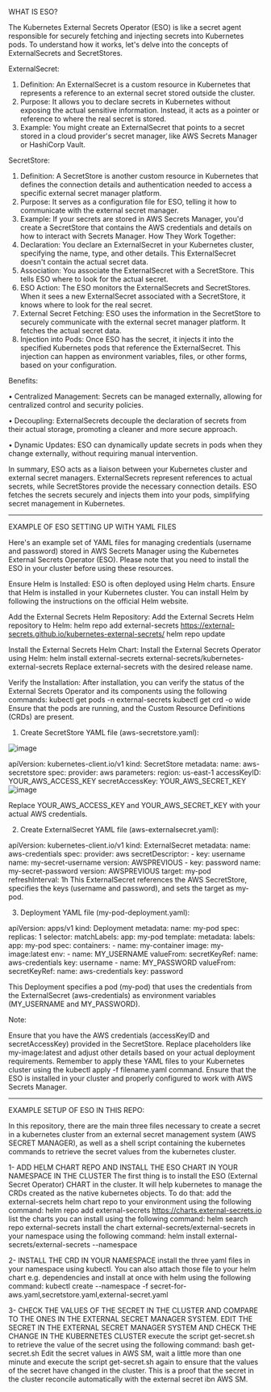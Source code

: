 WHAT IS ESO?   

The Kubernetes External Secrets Operator (ESO) is like a secret agent responsible for securely fetching and injecting secrets into Kubernetes pods. To understand how it works, let's delve into the concepts of ExternalSecrets and SecretStores.

ExternalSecret:
1. Definition: An ExternalSecret is a custom resource in Kubernetes that represents a reference to an external secret stored outside the cluster.
2. Purpose: It allows you to declare secrets in Kubernetes without exposing the actual sensitive information. Instead, it acts as a pointer or reference to where the real secret is stored.
3. Example: You might create an ExternalSecret that points to a secret stored in a cloud provider's secret manager, like AWS Secrets Manager or HashiCorp Vault.

SecretStore:
1. Definition: A SecretStore is another custom resource in Kubernetes that defines the connection details and authentication needed to access a specific external secret manager platform.
2. Purpose: It serves as a configuration file for ESO, telling it how to communicate with the external secret manager.
3. Example: If your secrets are stored in AWS Secrets Manager, you'd create a SecretStore that contains the AWS credentials and details on how to interact with Secrets Manager.
How They Work Together:
1. Declaration: You declare an ExternalSecret in your Kubernetes cluster, specifying the name, type, and other details. This ExternalSecret doesn't contain the actual secret data.
2. Association: You associate the ExternalSecret with a SecretStore. This tells ESO where to look for the actual secret.
3. ESO Action: The ESO monitors the ExternalSecrets and SecretStores. When it sees a new ExternalSecret associated with a SecretStore, it knows where to look for the real secret.
4. External Secret Fetching: ESO uses the information in the SecretStore to securely communicate with the external secret manager platform. It fetches the actual secret data.
5. Injection into Pods: Once ESO has the secret, it injects it into the specified Kubernetes pods that reference the ExternalSecret. This injection can happen as environment variables, files, or other forms, based on your configuration.

   
Benefits:      

• Centralized Management: Secrets can be managed externally, allowing for centralized control and security policies.   

• Decoupling: ExternalSecrets decouple the declaration of secrets from their actual storage, promoting a cleaner and more secure approach.   

• Dynamic Updates: ESO can dynamically update secrets in pods when they change externally, without requiring manual intervention.   


In summary, ESO acts as a liaison between your Kubernetes cluster and external secret managers. ExternalSecrets represent references to actual secrets, while SecretStores provide the necessary connection details. ESO fetches the secrets securely and injects them into your pods, simplifying secret management in Kubernetes.

_____________________________________________



EXAMPLE OF ESO SETTING UP WITH YAML FILES
 
Here's an example set of YAML files for managing credentials (username and password) stored in AWS Secrets Manager using the Kubernetes External Secrets Operator (ESO). Please note that you need to install the ESO in your cluster before using these resources.

Ensure Helm is Installed:
ESO is often deployed using Helm charts. Ensure that Helm is installed in your Kubernetes cluster. You can install Helm by following the instructions on the official Helm website.

Add the External Secrets Helm Repository:
Add the External Secrets Helm repository to Helm:
helm repo add external-secrets https://external-secrets.github.io/kubernetes-external-secrets/
helm repo update

Install the External Secrets Helm Chart:
Install the External Secrets Operator using Helm:
helm install external-secrets external-secrets/kubernetes-external-secrets
Replace external-secrets with the desired release name.

Verify the Installation:
After installation, you can verify the status of the External Secrets Operator and its components using the following commands:
kubectl get pods -n external-secrets
kubectl get crd -o wide
Ensure that the pods are running, and the Custom Resource Definitions (CRDs) are present.


1. Create SecretStore YAML file (aws-secretstore.yaml):

![image](https://github.com/vidalgithub/kemgou-eso/assets/88409846/da77429a-ad32-4190-a919-0a8fa31d854b)

apiVersion: kubernetes-client.io/v1
kind: SecretStore
metadata:
  name: aws-secretstore
spec:
  provider: aws
  parameters:
    region: us-east-1
    accessKeyID: YOUR_AWS_ACCESS_KEY
    secretAccessKey: YOUR_AWS_SECRET_KEY![image](https://github.com/vidalgithub/kemgou-eso/assets/88409846/379b4b1c-7b1e-4b4b-9042-3fb07f9f1ad4)


    
Replace YOUR_AWS_ACCESS_KEY and YOUR_AWS_SECRET_KEY with your actual AWS credentials.


2. Create ExternalSecret YAML file (aws-externalsecret.yaml):

apiVersion: kubernetes-client.io/v1
kind: ExternalSecret
metadata:
  name: aws-credentials
spec:
  provider: aws
  secretDescriptor:
    - key: username
      name: my-secret-username
      version: AWSPREVIOUS
    - key: password
      name: my-secret-password
      version: AWSPREVIOUS
  target: my-pod
  refreshInterval: 1h
This ExternalSecret references the AWS SecretStore, specifies the keys (username and password), and sets the target as my-pod.


3. Deployment YAML file (my-pod-deployment.yaml):

apiVersion: apps/v1
kind: Deployment
metadata:
  name: my-pod
spec:
  replicas: 1
  selector:
    matchLabels:
      app: my-pod
  template:
    metadata:
      labels:
        app: my-pod
    spec:
      containers:
      - name: my-container
        image: my-image:latest
        env:
        - name: MY_USERNAME
          valueFrom:
            secretKeyRef:
              name: aws-credentials
              key: username
        - name: MY_PASSWORD
          valueFrom:
            secretKeyRef:
              name: aws-credentials
              key: password


This Deployment specifies a pod (my-pod) that uses the credentials from the ExternalSecret (aws-credentials) as environment variables (MY_USERNAME and MY_PASSWORD).


Note:

Ensure that you have the AWS credentials (accessKeyID and secretAccessKey) provided in the SecretStore.
Replace placeholders like my-image:latest and adjust other details based on your actual deployment requirements.
Remember to apply these YAML files to your Kubernetes cluster using the kubectl apply -f filename.yaml command. Ensure that the ESO is installed in your cluster and properly configured to work with AWS Secrets Manager.




_____________________________________________


EXAMPLE SETUP OF ESO IN THIS REPO:   

In this repository, there are the main three files necessary to create a secret in a kubernetes cluster from an external secret management system (AWS SECRET MANAGER), as well as a shell script containing the kubernetes commands to retrieve the secret values from the kubernetes cluster.

1- ADD HELM CHART REPO AND INSTALL THE ESO CHART IN YOUR NAMESPACE IN THE CLUSTER 
The first thing is to install the ESO (External Secret Operator) CHART in the cluster. It will help kubernetes to manage the CRDs created as the native kubernetes objects. To do that:
  add the external-secrets helm chart repo to your environment using the following command: 
helm repo add external-secrets https://charts.external-secrets.io
  list the charts you can install using the following command:
helm search repo external-secrets
  install the chart external-secrets/external-secrets in your namespace using the following command:
helm install <release-name> external-secrets/external-secrets --namespace <your-namespace>
  
2- INSTALL THE CRD IN YOUR NAMESPACE
  install the three yaml files in your namespace using kubectl. You can also attach those file to your helm chart e.g. dependencies and install at once with helm using the following command:
kubectl create --namespace <your-namespace> -f secret-for-aws.yaml,secretstore.yaml,external-secret.yaml

3- CHECK THE VALUES OF THE SECRET IN THE CLUSTER AND COMPARE TO THE ONES IN THE EXTERNAL SECRET MANAGER SYSTEM. EDIT THE SECRET IN THE EXTERNAL SECRET MANAGER SYSTEM AND CHECK THE CHANGE IN THE KUBERNETES CLUSTER
  execute the script get-secret.sh to retrieve the value of the secret using the following command:
bash get-secret.sh
Edit the secret values in AWS SM, wait a little more than one minute and execute the script get-secret.sh again to ensure that the values of the secret have changed in the cluster. This is a proof that the secret in the cluster reconcile automatically with the external secret ibn AWS SM.

